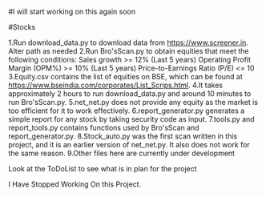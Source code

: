 #I will start working on this again soon

#Stocks

1.Run download_data.py to download data from https://www.screener.in. Alter path as needed
2.Run Bro'sScan.py to obtain equities that meet the following conditions:
    Sales growth >= 12% (Last 5 years)
    Operating Profit Margin (OPM%) >= 10% (Last 5 years)
    Price-to-Earnings Ratio (P/E) <= 10
3.Equity.csv contains the list of equities on BSE, which can be found at https://www.bseindia.com/corporates/List_Scrips.html.
4.It takes approximately 2 hours to run download_data.py and around 10 minutes to run Bro'sScan.py.
5.net_net.py does not provide any equity as the market is too efficient for it to work effectively.
6.report_generator.py generates a simple report for any stock by taking security code as input.
7.tools.py and report_tools.py contains functions used by Bro'sScan and report_generator.py.
8.Stock_auto.py was the first scan written in this project, and it is an earlier version of net_net.py. It also does not work for the same reason.
9.Other files here are currently under development

Look at the ToDoList to see what is in plan for the project


I Have Stopped Working On this Project.
